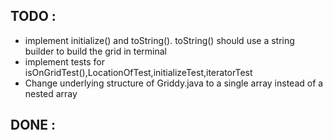 ## TODO :
* implement initialize() and toString(). toString() should use a string builder to build the grid in terminal
* implement tests for isOnGridTest(),LocationOfTest,initializeTest,iteratorTest
* Change underlying structure of Griddy.java to a single array instead of a nested array
## DONE :